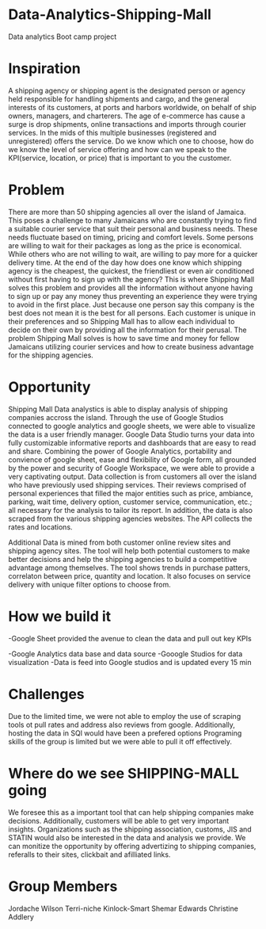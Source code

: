 # Data-Analytics-Shipping-Mall
Data analytics Boot camp project

# Inspiration

A shipping agency or shipping agent is the designated person or agency held responsible for handling shipments and cargo, and the general interests of its customers, at ports and harbors worldwide, on behalf of ship owners, managers, and charterers. The age of e-commerce has cause a surge is drop shipments, online transactions and imports through courier services. In the mids of this multiple businesses (registered and unregistered) offers the service. Do we know which one to choose, how do we know the level of service offering and how can we speak to the KPI(service, location, or price) that is important to you the customer.

# Problem
There are more than 50 shipping agencies all over the island of Jamaica. This poses a challenge to many Jamaicans who are constantly trying to find a suitable courier service that suit their personal and business needs. These needs fluctuate based on timing, pricing and comfort levels. Some persons are willing to wait for their packages as long as the price is economical. While others who are not willing to wait, are willing to pay more for a quicker delivery time. At the end of the day how does one know which shipping agency is the cheapest, the quickest, the friendliest or even air conditioned without first having to sign up with the agency? This is where Shipping Mall solves this problem and provides all the information without anyone having to sign up or pay any money thus preventing an experience they were trying to avoid in the first place. Just because one person say this company is the best does not mean it is the best for all persons. Each customer is unique in their preferences and so Shipping Mall has to allow each individual to decide on their own by providing all the information for their perusal. The problem Shipping Mall solves is how to save time and money for fellow Jamaicans utilizing courier services and how to create business advantage for the shipping agencies.

# Opportunity
Shipping Mall Data analystics is able to display analysis of shipping companies accross the island. Through the use of Google Studios connected to google analytics and google sheets, we were able to visualize the data is a user friendly manager. Google Data Studio turns your data into fully customizable informative reports and dashboards that are easy to read and share. Combining the power of Google Analytics, portability and convience of google sheet, ease and flexibility of Google form, all grounded by the power and security of Google Workspace, we were able to provide a very captivating output. Data collection is from customers all over the island who have previously used shipping services. Their reviews comprised of personal experiences that filled the major entities such as price, ambiance, parking, wait time, delivery option, customer service, communication, etc.; all necessary for the analysis to tailor its report.  In addition, the data is also scraped from the various shipping agencies websites. The API collects the rates and locations.

Additional Data is mined from both customer online review sites and shipping agency sites. The tool will help both potential customers to make better decisions and help the shipping agencies to build a competitive advantage among themselves. The tool shows trends in purchase patters, correlaton between price, quantity and location. It also focuses on service delivery with unique filter options to choose from.


# How we build it
-Google Sheet provided the avenue to clean the data and pull out key KPIs

-Google Analytics data base and data source
-Gooogle Studios for data visualization 
-Data is feed into Google studios and is updated every 15 min

# Challenges
Due to the limited time, we were not able to employ the use of scraping tools ot pull rates and address also reviews from google. 
Additionally, hosting the data in SQl would have been a prefered options
Programing skills of the group is limited but we were able to pull it off effectively. 

# Where do we see SHIPPING-MALL going
We foresee this as a important tool that can help shipping companies make decisions. Additionally, customers will be able to get very important insights. Organizations such as the shipping association, customs, JIS and STATIN would also be interested in the data and analysis we provide. We can monitize the opportunity by offering advertizing to shipping companies, referalls to their sites, clickbait and afilliated links.

# Group Members
Jordache Wilson
Terri-niche Kinlock-Smart
Shemar Edwards
Christine Addlery



